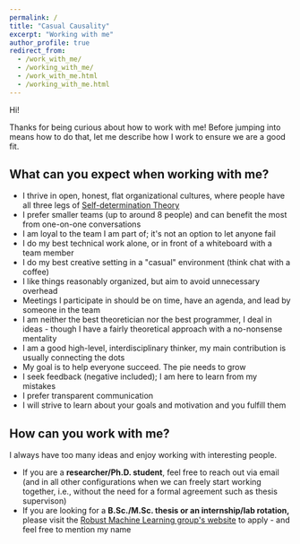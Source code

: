 ```yaml
---
permalink: /
title: "Casual Causality"
excerpt: "Working with me"
author_profile: true
redirect_from: 
  - /work_with_me/
  - /working_with_me/
  - /work_with_me.html
  - /working_with_me.html
---
```

Hi!

Thanks for being curious about how to work with me! Before jumping into means how to do that, let me describe how I work to ensure we are a good fit.


## What can you expect when working with me?
- I thrive in open, honest, flat organizational cultures, where people have all three legs of [Self-determination Theory](https://path2phd.substack.com/p/on-self-determination-theory)
- I prefer smaller teams (up to around 8 people) and can benefit the most from one-on-one conversations
- I am loyal to the team I am part of; it's not an option to let anyone fail
- I do my best technical work alone, or in front of a whiteboard with a team member
- I do my best creative setting in a "casual" environment (think chat with a coffee)
- I like things reasonably organized, but aim to avoid unnecessary overhead
- Meetings I participate in should be on time, have an agenda, and lead by someone in the team
- I am neither the best theoretician nor the best programmer, I deal in ideas - though I have a fairly theoretical approach with a no-nonsense mentality
- I am a good high-level, interdisciplinary thinker, my main contribution is usually connecting the dots
- My goal is to help everyone succeed. The pie needs to grow
- I seek feedback (negative included); I am here to learn from my mistakes
- I prefer transparent communication
- I will strive to learn about your goals and motivation and you fulfill them

## How can you work with me?
I always have too many ideas and enjoy working with interesting people.

- If you are a **researcher/Ph.D. student**, feel free to reach out via email (and in all other configurations when we can freely start working together, i.e., without the need for a formal agreement such as thesis supervison)
- If you are looking for a **B.Sc./M.Sc. thesis or an internship/lab rotation,** please visit the [Robust Machine Learning group's website](https://robustml.is.mpg.de/pages/application) to apply - and feel free to mention my name